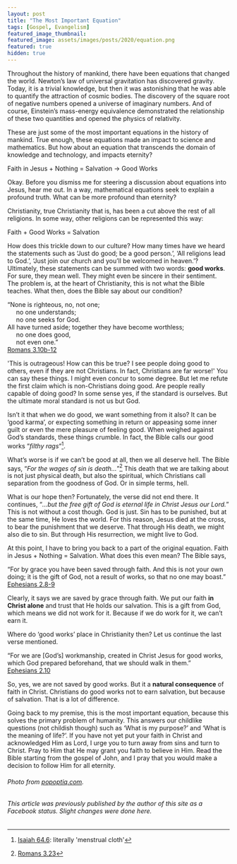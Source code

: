 ```yaml
---
layout: post
title: "The Most Important Equation"
tags: [Gospel, Evangelism]
featured_image_thumbnail:
featured_image: assets/images/posts/2020/equation.png
featured: true
hidden: true
---
```

Throughout the history of mankind, there have been equations that changed the world. Newton’s law of universal gravitation has discovered gravity. Today, it is a trivial knowledge, but then it was astonishing that he was able to quantify the attraction of cosmic bodies. The discovery of the square root of negative numbers opened a universe of imaginary numbers. And of course, Einstein’s mass-energy equivalence demonstrated the relationship of these two quantities and opened the physics of relativity.

These are just some of the most important equations in the history of mankind. True enough, these equations made an impact to science and mathematics. But how about an equation that transcends the domain of knowledge and technology, and impacts eternity?

Faith in Jesus + Nothing = Salvation → Good Works

Okay. Before you dismiss me for steering a discussion about equations into Jesus, hear me out. In a way, mathematical equations seek to explain a profound truth. What can be more profound than eternity?

Christianity, true Christianity that is, has been a cut above the rest of all religions. In some way, other religions can be represented this way:

Faith + Good Works = Salvation

How does this trickle down to our culture? How many times have we heard the statements such as ‘Just do good; be a good person.’, ‘All religions lead to God.’, ‘Just join our church and you’ll be welcomed in heaven.’? Ultimately, these statements can be summed with two words: **good works**. For sure, they mean well. They might even be sincere in their sentiment. The problem is, at the heart of Christianity, this is not what the Bible teaches. What then, does the Bible say about our condition?

“None is righteous, no, not one;<br>&nbsp;&nbsp;&nbsp;&nbsp;
no one understands;<br>&nbsp;&nbsp;&nbsp;&nbsp;
no one seeks for God.<br>
All have turned aside; together they have become worthless;<br>&nbsp;&nbsp;&nbsp;&nbsp;
no one does good,<br>&nbsp;&nbsp;&nbsp;&nbsp;
not even one.”<br>[Romans 3.10b-12](https://biblia.com/bible/esv/romans/3/10-12)

'This is outrageous! How can this be true? I see people doing good to others, even if they are not Christians. In fact, Christians are far worse!' You can say these things. I might even concur to some degree. But let me refute the first claim which is non-Christians doing good. Are people really capable of doing good? In some sense yes, if the standard is ourselves. But the ultimate moral standard is not us but God.

Isn’t it that when we do good, we want something from it also? It can be ‘good karma’, or expecting something in return or appeasing some inner guilt or even the mere pleasure of feeling good. When weighed against God’s standards, these things crumble. In fact, the Bible calls our good works “*filthy rags*“[^1].

What’s worse is if we can’t be good at all, then we all deserve hell. The Bible says, “*For the wages of sin is death…*”[^2] This death that we are talking about is not just  physical death, but also the spiritual, which Christians call separation from the goodness of God. Or in simple terms, hell.

What is our hope then? Fortunately, the verse did not end there. It continues, “*...but the free gift of God is eternal life in Christ Jesus our Lord.*” This is not without a cost though. God is just. Sin has to be punished, but at the same time, He loves the world. For this reason, Jesus died at the cross, to bear the punishment that we deserve. That through His death, we might also die to sin. But through His resurrection, we might live to God.

At this point, I have to bring you back to a part of the original equation. Faith in Jesus + Nothing = Salvation. What does this even mean? The Bible says,

“For by grace you have been saved through faith. And this is not your own doing; it is the gift of God, not a result of works, so that no one may boast.”<br>[Ephesians 2.8-9](https://biblia.com/bible/esv/ephesians/2/8-9)

Clearly, it says we are saved by grace through faith. We put our faith **in Christ alone** and trust that He holds our salvation. This is a gift from God, which means we did not work for it. Because if we do work for it, we can’t earn it.

Where do ‘good works’ place in Christianity then? Let us continue the last verse mentioned.

“For we are [God’s] workmanship, created in Christ Jesus for good works, which God prepared beforehand, that we should walk in them.”<br>[Ephesians 2.10](https://biblia.com/bible/esv/ephesians/2/10)

So, yes, we are not saved by good works. But it a **natural consequence** of faith in Christ. Christians do good works not to earn salvation, but because of salvation. That is a lot of difference.

Going back to my premise, this is the most important equation, because this solves the primary problem of humanity. This answers our childlike questions (not childish though) such as ‘What is my purpose?’ and ‘What is the meaning of life?’. If you have not yet put your faith in Christ and acknowledged Him as Lord, I urge you to turn away from sins and turn to Christ. Pray to Him that He may grant you faith to believe in Him. Read the Bible starting from the gospel of John, and I pray that you would make a decision to follow Him for all eternity.

[^1]: [Isaiah 64.6](https://biblia.com/bible/niv/isaiah/64/6): literally 'menstrual cloth'
[^2]: [Romans 3.23](https://biblia.com/bible/esv/romans/3/23)

###### Photo from [popoptiq.com](https://www.popoptiq.com/wp-content/uploads/2018/08/equations-lead-image-081618-min.webp).

###### This article was previously published by the author of this site as a Facebook status. Slight changes were done here.
